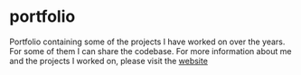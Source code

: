 # portfolio
Portfolio containing some of the projects I have worked on over the years. For some of them I can share the codebase.
For more information about me and the projects I worked on, please visit the [website](https://giovannilucente.github.io/portfolio/)
